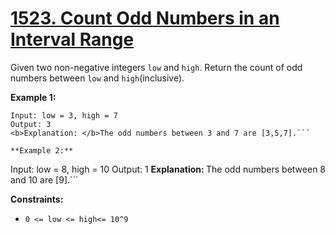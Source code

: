 # [1523. Count Odd Numbers in an Interval Range](https://leetcode.com/problems/count-odd-numbers-in-an-interval-range/description/?envType=study-plan-v2&envId=programming-skills)

Given two non-negative integers `low` and `high`. Return the count of odd numbers between `low` and `high`(inclusive).

**Example 1:** 

```
Input: low = 3, high = 7
Output: 3
<b>Explanation: </b>The odd numbers between 3 and 7 are [3,5,7].```

**Example 2:** 

```
Input: low = 8, high = 10
Output: 1
<b>Explanation: </b>The odd numbers between 8 and 10 are [9].```

**Constraints:** 

- `0 <= low <= high<= 10^9`